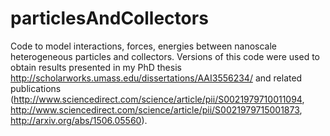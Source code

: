 # particlesAndCollectors

Code to model interactions, forces, energies between nanoscale heterogeneous particles and collectors. Versions of this code were used to obtain results presented in my PhD thesis http://scholarworks.umass.edu/dissertations/AAI3556234/
and related publications (http://www.sciencedirect.com/science/article/pii/S0021979710011094, http://www.sciencedirect.com/science/article/pii/S0021979715001873, http://arxiv.org/abs/1506.05560).
